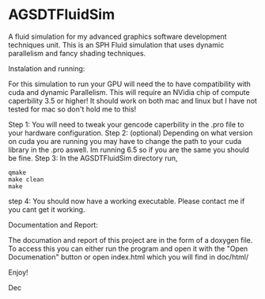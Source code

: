 # AGSDTFluidSim
A fluid simulation for my advanced graphics software development techniques unit. 
This is an SPH Fluid simulation that uses dynamic parallelism and fancy shading techniques.

Instalation and running:

For this simulation to run your GPU will need the to have compatibility with cuda and dynamic
Parallelism. This will require an NVidia chip of compute caperbility 3.5 or higher!
It should work on both mac and linux but I have not tested for mac so don't hold me to this!

Step 1: You will need to tweak your gencode caperbility in the .pro file to your
	hardware configuration.
Step 2: (optional) Depending on what version on cuda you are running you may have to change
	the path to your cuda library in the .pro aswell. Im running 6.5 so if you are the
	same you should be fine.
Step 3: In the AGSDTFluidSim directory run,
	
	qmake
	make clean
	make

step 4: You should now have a working executable. Please contact me if you cant get it
	working. 


Documentation and Report:

The documation and report of this project are in the form of a doxygen file. 
To access this you can either run the program and open it with the "Open Documenation"
button or open index.html which you will find in doc/html/ 
 

Enjoy! 

Dec
